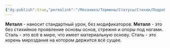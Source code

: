 ```yaml
---
{"dg-publish":true,"permalink":"/Механика/Термины/Статусы/Стихии/Подробнее/Металл/","noteIcon":"","created":"2025-09-23T13:15:10.647+03:00","updated":"2025-09-23T19:59:47.532+03:00"}
---
```


**Металл** - наносит стандартный урон, без модификаторов. 
**Металл** - это без стихийное проявление основы основ, стрежня и опоры под ногами. Сталь - это всё в мире, что имеет материальную основу. Сталь - это корень мироздания на котором держится всё сущее. 